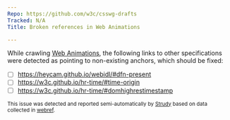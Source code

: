 ```yaml
---
Repo: https://github.com/w3c/csswg-drafts
Tracked: N/A
Title: Broken references in Web Animations

---
```


While crawling [Web Animations](https://drafts.csswg.org/web-animations-1/), the following links to other specifications were detected as pointing to non-existing anchors, which should be fixed:
* [ ] https://heycam.github.io/webidl/#dfn-present
* [ ] https://w3c.github.io/hr-time/#time-origin
* [ ] https://w3c.github.io/hr-time/#domhighrestimestamp

<sub>This issue was detected and reported semi-automatically by [Strudy](https://github.com/w3c/strudy/) based on data collected in [webref](https://github.com/w3c/webref/).</sub>
